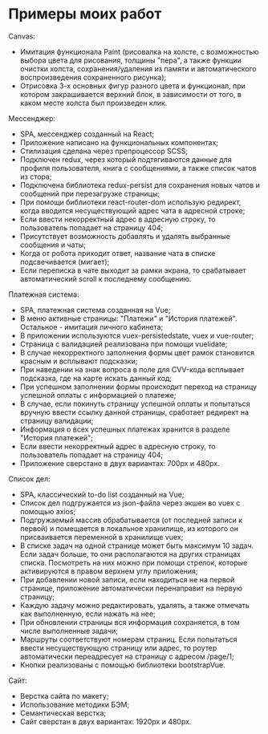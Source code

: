 # Примеры моих работ

Canvas:
- Имитация функционала Paint (рисовалка на холсте, с возможностью выбора цвета для рисования, толщины "пера", а также функции очистки холста, сохранения/удаления из памяти и автоматического воспроизведения сохраненного рисунка);
- Отрисовка 3-х основных фигур разного цвета и функционал, при котором закрашивается верхний блок, в зависимости от того, в каком месте холста был произведен клик.

Мессенджер:
- SPA, мессенджер созданный на React;
- Приложение написано на функциональных компонентах;
- Стилизация сделана через препроцессор SCSS;
- Подключен redux, через который подтягиваются данные для профиля пользователя, книга с сообщениями, а также список чатов из стора;
- Подключена библиотека redux-persist для сохранения новых чатов и сообщений при перезагрузке страницы;
- При помощи библиотеки react-router-dom использую редирект, когда вводится несуществующий адрес чата в адресной строке;
- Если ввести некорректный адрес в адресную строку, то пользователь попадает на страницу 404;
- Присутствует возможность добавлять и удалять выбранные сообщения и чаты;
- Когда от робота приходит ответ, название чата в списке подсвечивается (мигает);
- Если переписка в чате выходит за рамки экрана, то срабатывает автоматический scroll к последнему сообщению.

Платежная система:
- SPA, платежная система созданная на Vue;
- В меню активные страницы: "Платежи" и "История платежей". Остальное - имитация личного кабинета;
- В приложении используются vuex-persistedstate, vuex и vue-router;
- Страница с валидацией реализована при помощи vuelidate;
- В случае некорректного заполнения формы цвет рамок становится красным и всплывают подсказки;
- При наведении на знак вопроса в поле для CVV-кода всплывает подсказка, где на карте искать данный код;
- При успешном заполнении формы происходит переход на страницу успешной оплаты с информацией о платеже;
- В случае, если покинуть страницу успешной оплаты и попытаться вручную ввести ссылку данной страницы, сработает редирект на страницу валидации;
- Информация о всех успешных платежах хранится в разделе "История платежей";
- Если ввести некорректный адрес в адресную строку, то пользователь попадает на страницу 404;
- Приложение сверстано в двух вариантах: 700px и 480px.

Список дел:
- SPA, классический to-do list созданный на Vue;
- Список дел подгружается из json-файла через экшен во vuex с помощью axios;
- Подгружаемый массив обрабатывается (от последней записи к первой) и помещается в локальное хранилище, из которого он присваивается переменной в хранилище vuex;
- В списке задач на одной странице может быть максимум 10 задач. Если задач больше, то они располагаются на других страницах списка. Посмотреть на них можно при помощи стрелок, которые активируются в правом верхнем углу приложения;
- При добавлении новой записи, если находиться не на первой странице, приложение автоматически перенаправит на первую страницу;
- Каждую задачу можно редактировать, удалять, а также отмечать как выполненную, если нажать на нее;
- При обновлении страницы вся информация сохраняется, в том числе выполненные задачи;
- Маршруты соответствуют номерам страниц. Если попытаться ввести несуществующую страницу или адрес, то роутер автоматически переадресует на страницу с адресом /page/1;
- Кнопки реализованы с помощью библиотеки bootstrapVue.

Сайт:
- Верстка сайта по макету;
- Использование методики БЭМ;
- Семантическая верстка;
- Сайт сверстан в двух вариантах: 1920px и 480px.